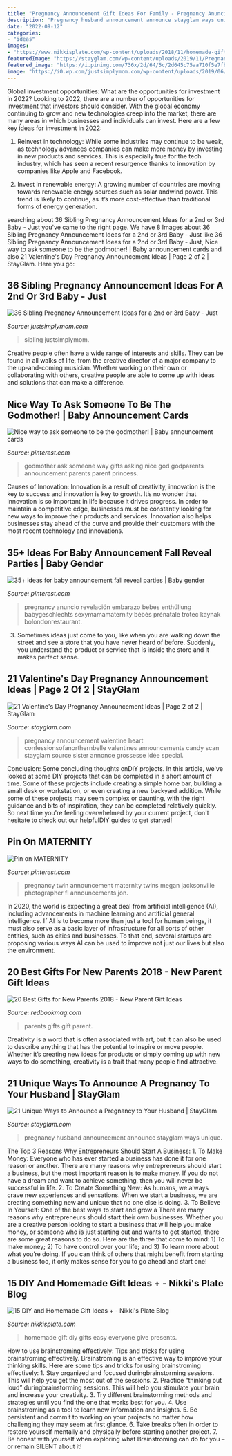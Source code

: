 ```yaml
---
title: "Pregnancy Announcement Gift Ideas For Family - Pregnancy Anuncio Revelación Embarazo Bebes Enthüllung Babygeschlechts Sexymamamaternity Bébés Prénatale Trotec Kaynak Bolondonrestaurant"
description: "Pregnancy husband announcement announce stayglam ways unique"
date: "2022-09-12"
categories:
- "ideas"
images:
- "https://www.nikkisplate.com/wp-content/uploads/2018/11/homemade-gifts-ideas-pin.jpg"
featuredImage: "https://stayglam.com/wp-content/uploads/2019/11/Pregnancy-Announcement-to-Husband-660x400.jpg"
featured_image: "https://i.pinimg.com/736x/2d/64/5c/2d645c75aa710f5e7fb3d7a91720ebed.jpg"
image: "https://i0.wp.com/justsimplymom.com/wp-content/uploads/2019/06/pregnancy-announcement-3.png?fit=1000%2C1500&amp;ssl=1"
---
```



Global investment opportunities: What are the opportunities for investment in 2022?
Looking to 2022, there are a number of opportunities for investment that investors should consider. With the global economy continuing to grow and new technologies creep into the market, there are many areas in which businesses and individuals can invest. Here are a few key ideas for investment in 2022: 
1. Reinvest in technology: While some industries may continue to be weak, as technology advances companies can make more money by investing in new products and services. This is especially true for the tech industry, which has seen a recent resurgence thanks to innovation by companies like Apple and Facebook. 

2. Invest in renewable energy: A growing number of countries are moving towards renewable energy sources such as solar andwind power. This trend is likely to continue, as it’s more cost-effective than traditional forms of energy generation. 


	

		
searching about 36 Sibling Pregnancy Announcement Ideas for a 2nd or 3rd Baby - Just you've came to the right page. We have 8 Images about 36 Sibling Pregnancy Announcement Ideas for a 2nd or 3rd Baby - Just like 36 Sibling Pregnancy Announcement Ideas for a 2nd or 3rd Baby - Just, Nice way to ask someone to be the godmother! | Baby announcement cards and also 21 Valentine&#039;s Day Pregnancy Announcement Ideas | Page 2 of 2 | StayGlam. Here you go:
		
    
## 36 Sibling Pregnancy Announcement Ideas For A 2nd Or 3rd Baby - Just

<img loading=lazy src="https://i0.wp.com/justsimplymom.com/wp-content/uploads/2019/06/pregnancy-announcement-3.png?fit=1000%2C1500&amp;ssl=1" onerror="this.onerror=null;this.src='https://tse3.mm.bing.net/th?id=OIP.GKjvI7mYkGNn3lSnGsB83AHaLH&amp;pid=15.1';" alt="36 Sibling Pregnancy Announcement Ideas for a 2nd or 3rd Baby - Just">

_Source: justsimplymom.com_

>sibling justsimplymom. 

	

Creative people often have a wide range of interests and skills. They can be found in all walks of life, from the creative director of a major company to the up-and-coming musician. Whether working on their own or collaborating with others, creative people are able to come up with ideas and solutions that can make a difference.

    
## Nice Way To Ask Someone To Be The Godmother! | Baby Announcement Cards

<img loading=lazy src="https://i.pinimg.com/736x/cb/41/ee/cb41eef20cbe8ff589e1c620567fa37d--godmother-ideas-the-godmother.jpg" onerror="this.onerror=null;this.src='https://tse1.mm.bing.net/th?id=OIP.gLt8raOSLRIoODmMVy9FjgHaJ3&amp;pid=15.1';" alt="Nice way to ask someone to be the godmother! | Baby announcement cards">

_Source: pinterest.com_

>godmother ask someone way gifts asking nice god godparents announcement parents parent princess. 

	

Causes of Innovation:
Innovation is a result of creativity, innovation is the key to success and innovation is key to growth. It’s no wonder that innovation is so important in life because it drives progress. In order to maintain a competitive edge, businesses must be constantly looking for new ways to improve their products and services. Innovation also helps businesses stay ahead of the curve and provide their customers with the most recent technology and innovations.

    
## 35+ Ideas For Baby Announcement Fall Reveal Parties | Baby Gender

<img loading=lazy src="https://i.pinimg.com/736x/2d/64/5c/2d645c75aa710f5e7fb3d7a91720ebed.jpg" onerror="this.onerror=null;this.src='https://tse4.mm.bing.net/th?id=OIP.m9aMq4cM5jdJT6rt3HxP0gAAAA&amp;pid=15.1';" alt="35+ ideas for baby announcement fall reveal parties | Baby gender">

_Source: pinterest.com_

>pregnancy anuncio revelación embarazo bebes enthüllung babygeschlechts sexymamamaternity bébés prénatale trotec kaynak bolondonrestaurant. 

	

3. Sometimes ideas just come to you, like when you are walking down the street and see a store that you have never heard of before. Suddenly, you understand the product or service that is inside the store and it makes perfect sense.

    
## 21 Valentine&#039;s Day Pregnancy Announcement Ideas | Page 2 Of 2 | StayGlam

<img loading=lazy src="https://stayglam.com/wp-content/uploads/2018/01/Love-Heart-Candy-and-Scan-Photo.jpg" onerror="this.onerror=null;this.src='https://tse1.mm.bing.net/th?id=OIP.uYTdLoBc9WwCpIgPZb7RTwAAAA&amp;pid=15.1';" alt="21 Valentine&#039;s Day Pregnancy Announcement Ideas | Page 2 of 2 | StayGlam">

_Source: stayglam.com_

>pregnancy announcement valentine heart confessionsofanorthernbelle valentines announcements candy scan stayglam source sister annonce grossesse idée special. 

	

Conclusion: Some concluding thoughts onDIY projects.
In this article, we've looked at some DIY projects that can be completed in a short amount of time. Some of these projects include creating a simple home bar, building a small desk or workstation, or even creating a new backyard addition. While some of these projects may seem complex or daunting, with the right guidance and bits of inspiration, they can be completed relatively quickly. So next time you're feeling overwhelmed by your current project, don't hesitate to check out our helpfulDIY guides to get started!

    
## Pin On MATERNITY

<img loading=lazy src="https://i.pinimg.com/736x/ce/c5/2c/cec52c4fdf5c0094850341e5c16b9eb9--twin-pregnancy-announcements-twins-announcement-ideas.jpg" onerror="this.onerror=null;this.src='https://tse1.mm.bing.net/th?id=OIP.S1IvXOW-ldJ0HdZV4tVQqgHaLy&amp;pid=15.1';" alt="Pin on MATERNITY">

_Source: pinterest.com_

>pregnancy twin announcement maternity twins megan jacksonville photographer fl announcements jon. 

	

In 2020, the world is expecting a great deal from artificial intelligence (AI), including advancements in machine learning and artificial general intelligence. If AI is to become more than just a tool for human beings, it must also serve as a basic layer of infrastructure for all sorts of other entities, such as cities and businesses. To that end, several startups are proposing various ways AI can be used to improve not just our lives but also the environment.

    
## 20 Best Gifts For New Parents 2018 - New Parent Gift Ideas

<img loading=lazy src="https://hips.hearstapps.com/hmg-prod.s3.amazonaws.com/images/rbk-index-parentsaartboard-1-1509733664.jpg?crop=1.00xw:1.00xh;0,0&amp;resize=1200:*" onerror="this.onerror=null;this.src='https://tse3.mm.bing.net/th?id=OIP.oGI0bW68k7U1lv7cYpHWzwHaDt&amp;pid=15.1';" alt="20 Best Gifts for New Parents 2018 - New Parent Gift Ideas">

_Source: redbookmag.com_

>parents gifts gift parent. 

	

Creativity is a word that is often associated with art, but it can also be used to describe anything that has the potential to inspire or move people. Whether it’s creating new ideas for products or simply coming up with new ways to do something, creativity is a trait that many people find attractive.

    
## 21 Unique Ways To Announce A Pregnancy To Your Husband | StayGlam

<img loading=lazy src="https://stayglam.com/wp-content/uploads/2019/11/Pregnancy-Announcement-to-Husband-660x400.jpg" onerror="this.onerror=null;this.src='https://tse3.mm.bing.net/th?id=OIP.fzYHYj4TbVmbgrTvSF7KQQHaEf&amp;pid=15.1';" alt="21 Unique Ways to Announce a Pregnancy to Your Husband | StayGlam">

_Source: stayglam.com_

>pregnancy husband announcement announce stayglam ways unique. 

	

The Top 3 Reasons Why Entrepreneurs Should Start A Business: 1. To Make Money: Everyone who has ever started a business has done it for one reason or another. There are many reasons why entrepreneurs should start a business, but the most important reason is to make money. If you do not have a dream and want to achieve something, then you will never be successful in life. 2. To Create Something New: As humans, we always crave new experiences and sensations. When we start a business, we are creating something new and unique that no one else is doing. 3. To Believe In Yourself: One of the best ways to start and grow a
There are many reasons why entrepreneurs should start their own businesses. Whether you are a creative person looking to start a business that will help you make money, or someone who is just starting out and wants to get started, there are some great reasons to do so. Here are the three that come to mind: 1) To make money; 2) To have control over your life; and 3) To learn more about what you’re doing. If you can think of others that might benefit from starting a business too, it only makes sense for you to go ahead and start one!

    
## 15 DIY And Homemade Gift Ideas + - Nikki&#039;s Plate Blog

<img loading=lazy src="https://www.nikkisplate.com/wp-content/uploads/2018/11/homemade-gifts-ideas-pin.jpg" onerror="this.onerror=null;this.src='https://tse3.mm.bing.net/th?id=OIP.wi6p4BphsoPLefTI0Mh6lwHaKl&amp;pid=15.1';" alt="15 DIY and Homemade Gift Ideas + - Nikki&#039;s Plate Blog">

_Source: nikkisplate.com_

>homemade gift diy gifts easy everyone give presents. 

	

How to use brainstroming effectively: Tips and tricks for using brainstroming effectively.
Brainstroming is an effective way to improve your thinking skills. Here are some tips and tricks for using brainstroming effectively: 1. Stay organized and focused duringbrainstorming sessions. This will help you get the most out of the sessions. 2. Practice “thinking out loud” duringbrainstorming sessions. This will help you stimulate your brain and increase your creativity. 3. Try different brainstorming methods and strategies until you find the one that works best for you. 4. Use brainstroming as a tool to learn new information and insights. 5. Be persistent and commit to working on your projects no matter how challenging they may seem at first glance. 6. Take breaks often in order to restore yourself mentally and physically before starting another project. 7. Be honest with yourself when exploring what Brainstroming can do for you – or remain SILENT about it!

